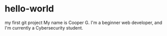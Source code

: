 # hello-world
my first git project
My name is Cooper G. I'm a beginner web developer, and I'm currently a Cybersecurity student. 
